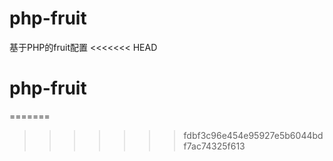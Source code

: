 # php-fruit
基于PHP的fruit配置
<<<<<<< HEAD
# php-fruit
=======
>>>>>>> fdbf3c96e454e95927e5b6044bdf7ac74325f613
